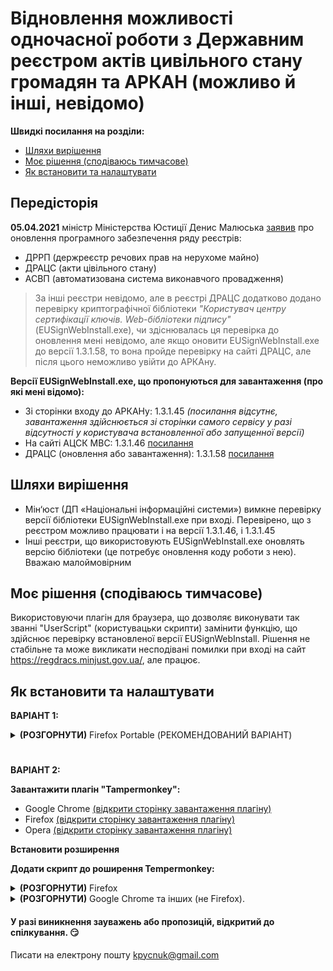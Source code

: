 # Відновлення можливості одночасної роботи з Державним реєстром актів цивільного стану громадян та АРКАН (можливо й інші, невідомо)


**Швидкі посилання на розділи:**
* [Шляхи вирішення](#шляхи-вирішення)
* [Моє рішення (сподіваюсь тимчасове)](#моє-рішення-сподіваюсь-тимчасове)
* [Як встановити та налаштувати](#як-встановити-та-налаштувати)


## Передісторія
**05.04.2021** міністр Міністерства Юстиції Денис Малюська [заявив](https://sud.ua/ru/news/ukraine/197994-maye-litati-onovili-platformu-na-yakiy-pratsyuyut-reyestri-minyustu) про оновлення програмного забезпечення ряду реєстрів:
* ДРРП (держреєстр речових прав на нерухоме майно)
* ДРАЦС (акти цівільного стану)
* АСВП (автоматизована система виконавчого провадження)

>За інші реєстри невідомо, але в реєстрі ДРАЦС додатково додано перевірку криптографічної бібліотеки
*"Користувач центру сертифікації ключів. Web-бібліотеки підпису"* (EUSignWebInstall.exe), чи здіснювалась ця перевірка до оновлення мені невідомо, але якщо оновити EUSignWebInstall.exe до версії 1.3.1.58, то вона пройде перевірку на сайті ДРАЦС, але після цього неможливо увійти до АРКАну.

**Версії EUSignWebInstall.exe, що пропонуються для завантаження (про які мені відомо):**
* Зі сторінки входу до АРКАНу: 1.3.1.45 *(посилання відсутнє, завантаження здійснюється зі сторінки самого сервісу у разі відсутності у користувача встановленної або запущенної версії)*
* На сайті АЦСК МВС: 1.3.1.46  [посилання](https://ca.mvs.gov.ua/download/install/EUSignWebInstall.exe)
* ДРАЦС (оновлення або завантаження): 1.3.1.58 [посилання](https://iit.com.ua/download/productfiles/EUSignWebInstall.exe)


## Шляхи вирішення
* Мін‘юст (ДП «Національні інформаційні системи») вимкне перевірку версії бібліотеки EUSignWebInstall.exe при вході. Перевірено, що з реєстром можливо працювати і на версії 1.3.1.46, і 1.3.1.45
* Інші реєстри, що використовують EUSignWebInstall.exe оновлять версію бібліотеки (це потребує оновлення коду роботи з нею). Вважаю малоймовірним


## Моє рішення (сподіваюсь тимчасове)
Використовуючи плагін для браузера, що дозволяє виконувати так званні "UserScript" (користувацьки скрипти) замінити функцію, що здійснює перевірку встановленої версії EUSignWebInstall.
Рішення не стабільне та може викликати несподівані помилки при вході на сайт https://regdracs.minjust.gov.ua/, але працює.


## Як встановити та налаштувати

**ВАРІАНТ 1:**

<details>
<summary><b>(РОЗГОРНУТИ)</b> Firefox Portable (РЕКОМЕНДОВАНИЙ ВАРІАНТ)</summary>

>підготовив заздалегідь налаштовану портативну версію Firefox версії 86.0, яка запускається в x86 режимі (про всяк випадок)

**Що необіхдно:**
1. **У разі наявності в системі вже встановленого EUSignWebInstall, що пропонує ДРАЦС, видалити та встановити той, з яким працювали до цього (АРКАН, МВС, інший)**
1. Завантажити архів з Firefox Portable [DRACS.zip](https://mega.nz/file/WI1hFKRS#7KDifhBIFj7X6CHAX0JUhdCPZVCEElLpIorS02D_K7M)
1. Розархівувати так, щоб шлях до файлу "FirefoxPortable.exe" був таким: **C:\DRACS\FirefoxPortable\FirefoxPortable.exe**
1. Якщо необхідно, створіть ярлик на робочому столі
1. Запустити портативну версію Firefox та працювати з ДРАЦС з її використанням
1. **!!! неможливо запустити портативну версію Firefox, якщо запущена інша версія** 

<BR />

**Коментар:**

>***Для попереднього налаштування завантажив портативну версію Firefox з [ЦЬОГО сайту](https://mozilla-firefox-portable.ru.uptodown.com/windows/versions), далі провів налаштування, завантажив плагін Tampermonkey та додав до нього скрипт. 
>Під час тестування виявив "проблему": якщо після інсталяції портативну версію перемістити в іншу директорію, то вона перестане працювати, так як в конфігі зберігається шлях інсталяції, тому вирішив повторно провести налаштування, але за шляхом "C:\DRACS\FirefoxPortable\" для можливості подальшого розповсюдження***
</details>



#

**ВАРІАНТ 2:**

**Завантажити плагін "Tampermonkey":**
* Google Chrome [(відкрити сторінку завантаження плагіну)](https://chrome.google.com/webstore/detail/tampermonkey/dhdgffkkebhmkfjojejmpbldmpobfkfo)
* Firefox [(відкрити сторінку завантаження плагіну)](https://addons.mozilla.org/ru/firefox/addon/tampermonkey/)
* Opera [(відкрити сторінку завантаження плагіну)](https://addons.opera.com/ru/extensions/details/tampermonkey-beta/)

**Встановити розширення**

**Додати скрипт до роширення Tempermonkey:**

<details> 
<summary><b>(РОЗГОРНУТИ)</b> Firefox</summary>

**UPD 07.04.2021 18:00:** Зіштовхнувся з проблемою. Деякі інсталяції Firefox блокують так званий CORS-підключення, АЛЕ для роботи з EUSignWebInstall використовується адреса "localhost:8081" "localhost:8083".  Часу поглиблено вивчати можливі шляхи вирішеня немає, тому додам ще один варіант - завантаження портативної та попередньо налаштованної версії 


> Для того, щоб повторно не робити скрішоти по налаштуванню в Firefox, продублю з Google Chrome

> Версії Firefox на яких перевірено: **Firefox 86.0(64-bit) та 87.0(64-bit)**

1. **У разі наявності в системі вже встановленого EUSignWebInstall, що пропонує ДРАЦС, видалити та встановити той, з яким працювали до цього (АРКАН, МВС, інший)**

1. **Відкрити емблему плагінів та натиснути на іконку плагіну Tempermonkey**<br />
   ![](images/1.jpg)
    <br />

1. **З випадаючого меню обрати "Dashboard"**<br />
   ![](images/2.jpg)
    <br />

1. **У правій частині натиснути на плюс (+)**<br />
   ![](images/3.jpg)
    <br />

1. **Повністю замінити текст скрипту на скопійований за** [**посиланням**](https://raw.githubusercontent.com/kpycnuk/regdracs/main/regdracs_FIREFOX_only.js) *(для відкриття у новій вкладці зажміть Ctrl+клік мишкою)*<br />
   <img src="images/4.jpg" alt="" style="max-width:100%;" width="500px">
    <br />

1. **В меню натиснути на "File" та з випадаючого меню обрати "Save"**<br />
   ![](images/5.jpg)
    <br />

1. **Закрити сторінку та спробувати перейти на сайт ДРАЦС**<br />

</details>

<details>
<summary><b>(РОЗГОРНУТИ)</b> Google Chrome та інших (не Firefox).</summary>

**!! Працює не стабільно, рекомендую використовувати Firefox**

**UPD 07.04.2021 17:00:** 07.04.2021 неможлива нормальна робота, бо при вході (після авторизації) додана ще одна перевірка наявності конкретної версії. При цьму якщо дозволити саме цій версії скрипта виконуватись на сайті, то виникаюсть проблеми із запитами


> Процес додавання скрипта зробив на прикладі браузера Google Chrome версії 89 (64-bit):

1. **У разі наявності в системі вже встановленого EUSignWebInstall, що пропонує ДРАЦС, видалити та встановити той, з яким працювали до цього (АРКАН, МВС, інший)**

1. **Відкрити емблему плагінів та натиснути на іконку плагіну Tempermonkey**<br />
   ![](images/1.jpg)
    <br />

1. **З випадаючого меню обрати "Dashboard"**<br />
   ![](images/2.jpg)
    <br />

1. **У правій частині натиснути на плюс (+)**<br />
   ![](images/3.jpg)
    <br />

1. **Повністю замінити текст скрипту на скопійований за** [**посиланням**](https://raw.githubusercontent.com/kpycnuk/regdracs/main/regdracs_TM.js) *(для відкриття у новій вкладці зажміть Ctrl+клік мишкою)*<br />
   <img src="images/4.jpg" alt="" style="max-width:100%;" width="500px">
    <br />

1. **В меню натиснути на "File" та з випадаючого меню обрати "Save"**<br />
   ![](images/5.jpg)
    <br />

1. **Закрити сторінку та спробувати перейти на сайт ДРАЦС**<br />
</details>



#### У разі виникнення зауважень або пропозицій, відкритий до спілкування. :smirk:
Писати на електрону пошту kpycnuk@gmail.com
